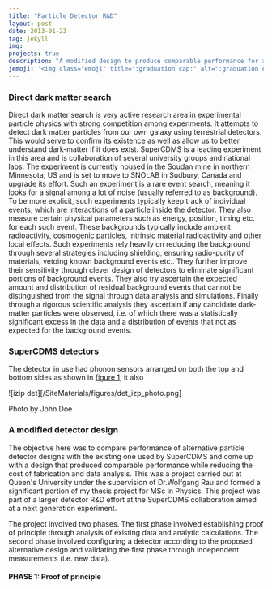 ```yaml
---
title: "Particle Detector R&D"
layout: post
date: 2013-01-23
tag: jekyll
img:
projects: true
description: "A modified design to produce comparable performance for a lesser cost with added benefits"
jemoji: '<img class="emoji" title=":graduation cap:" alt=":graduation cap:" src="https://assets.github.com/images/icons/emoji/unicode/1f393.png" height="20" width="20" align="absmiddle">'
---
```


### Direct dark matter search

Direct dark matter search is very active research area in experimental particle physics with strong competition among experiments. It attempts to detect dark matter particles from our own galaxy using terrestrial detectors. This would serve to confirm its existence as well as allow us to better understand dark-matter if it does exist. SuperCDMS is a leading experiment in this area and is collaboration of several university groups and national labs. The experiment is currently housed in the Soudan mine in northern Minnesota, US and is set to move to SNOLAB in Sudbury, Canada and upgrade its effort. Such an experiment is a rare event search, meaning it looks for a signal among a lot of noise (usually referred to as background). To be more explicit, such experiments typically keep track of individual events, which are interactions of a particle inside the detector. They also measure certain physical parameters such as energy, position, timing etc. for each such event. These backgrounds typically include ambient radioactivity, cosmogenic particles, intrinsic material radioactivity and other local effects. Such experiments rely heavily on reducing the background through several strategies including shielding, ensuring radio-purity of materials, vetoing known background events etc.. They further improve their sensitivity through clever design of detectors to eliminate significant portions of background events. They also try ascertain the expected amount and distribution of residual background events that cannot be distinguished from the signal through data analysis and simulations. Finally through a rigorous scientific analysis they ascertain if any candidate dark-matter particles were observed, i.e. of which there was a statistically significant excess in the data and a distribution of events that not as expected for the background events.

### SuperCDMS detectors

The detector in use had phonon sensors arranged on both the top and bottom sides as shown in [figure 1](), it also

![izip det][/SiteMaterials/figures/det_izp_photo.png]
<figcaption class="caption">Photo by John Doe</figcaption>



### A modified detector design

The objective here was to compare performance of alternative particle detector designs with the existing one used by SuperCDMS and come up with a design that produced comparable performance while reducing the cost of fabrication and data analysis. This was a project carried out at Queen's University under the supervision of Dr.Wolfgang Rau and formed a significant portion of my thesis project for MSc in Physics. This project was part of a larger detector R&D effort at the SuperCDMS collaboration aimed at a next generation experiment.

The project involved two phases. The first phase involved establishing proof of principle through analysis of existing data and analytic calculations. The second phase involved configuring a detector according to the proposed alternative design and validating the first phase through independent measurements (i.e. new data).

#### PHASE 1: Proof of principle
